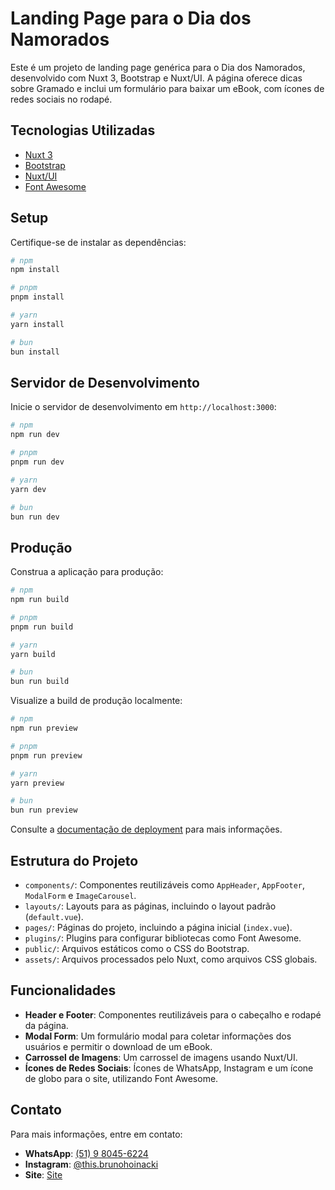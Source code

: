 # Landing Page para o Dia dos Namorados

Este é um projeto de landing page genérica para o Dia dos Namorados, desenvolvido com Nuxt 3, Bootstrap e Nuxt/UI. A página oferece dicas sobre Gramado e inclui um formulário para baixar um eBook, com ícones de redes sociais no rodapé.

## Tecnologias Utilizadas

- [Nuxt 3](https://nuxt.com/)
- [Bootstrap](https://getbootstrap.com/)
- [Nuxt/UI](https://ui.nuxtjs.org/)
- [Font Awesome](https://fontawesome.com/)

## Setup

Certifique-se de instalar as dependências:

```bash
# npm
npm install

# pnpm
pnpm install

# yarn
yarn install

# bun
bun install
```

## Servidor de Desenvolvimento

Inicie o servidor de desenvolvimento em `http://localhost:3000`:

```bash
# npm
npm run dev

# pnpm
pnpm run dev

# yarn
yarn dev

# bun
bun run dev
```

## Produção

Construa a aplicação para produção:

```bash
# npm
npm run build

# pnpm
pnpm run build

# yarn
yarn build

# bun
bun run build
```

Visualize a build de produção localmente:

```bash
# npm
npm run preview

# pnpm
pnpm run preview

# yarn
yarn preview

# bun
bun run preview
```

Consulte a [documentação de deployment](https://nuxt.com/docs/getting-started/deployment) para mais informações.

## Estrutura do Projeto

- `components/`: Componentes reutilizáveis como `AppHeader`, `AppFooter`, `ModalForm` e `ImageCarousel`.
- `layouts/`: Layouts para as páginas, incluindo o layout padrão (`default.vue`).
- `pages/`: Páginas do projeto, incluindo a página inicial (`index.vue`).
- `plugins/`: Plugins para configurar bibliotecas como Font Awesome.
- `public/`: Arquivos estáticos como o CSS do Bootstrap.
- `assets/`: Arquivos processados pelo Nuxt, como arquivos CSS globais.

## Funcionalidades

- **Header e Footer**: Componentes reutilizáveis para o cabeçalho e rodapé da página.
- **Modal Form**: Um formulário modal para coletar informações dos usuários e permitir o download de um eBook.
- **Carrossel de Imagens**: Um carrossel de imagens usando Nuxt/UI.
- **Ícones de Redes Sociais**: Ícones de WhatsApp, Instagram e um ícone de globo para o site, utilizando Font Awesome.

## Contato

Para mais informações, entre em contato:

- **WhatsApp**: [(51) 9 8045-6224](https://wa.me/51980456224)
- **Instagram**: [@this.brunohoinacki](https://instagram.com/this.brunohoinacki)
- **Site**: [Site](https://brunohoinacki.site)
